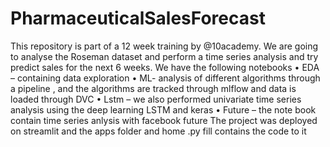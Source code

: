 # PharmaceuticalSalesForecast

This repository is part of a 12 week training by @10academy. We are going to analyse the Roseman dataset and perform a time series analysis and try predict sales for the next 6 weeks.
We have the following notebooks 
•	EDA – containing data exploration 
•	ML- analysis of different algorithms through a pipeline , and the algorithms are tracked through mlflow and data is loaded through DVC 
•	Lstm – we  also performed univariate time series analysis using the deep learning LSTM and keras 
•	Future – the note book contain time series anlysis with facebook future 
The project was deployed on streamlit and the apps folder and home .py fill contains the code to it 
